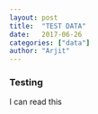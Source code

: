 ```yaml
---
layout: post
title:  "TEST DATA"
date:   2017-06-26
categories: ["data"]
author: "Arjit"
---
```



### Testing

I can read this


